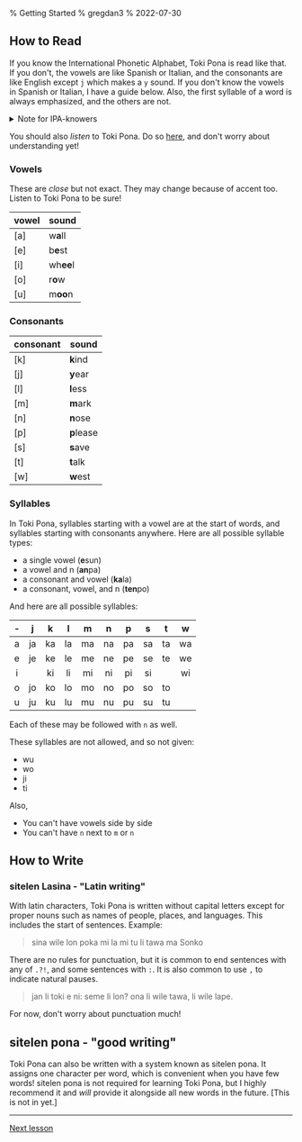 % Getting Started
% gregdan3
% 2022-07-30

## How to Read

If you know the International Phonetic Alphabet, Toki Pona is read like that.
If you don't, the vowels are like Spanish or Italian, and the consonants are
like English except `j` which makes a `y` sound. If you don't know the vowels
in Spanish or Italian, I have a guide below. Also, the first syllable of a word
is always emphasized, and the others are not.

<details><summary>Note for IPA-knowers</summary>

What I described above is good enough- but there's more detail if you're interested!

The sounds of Toki Pona can be subtly different in a variety of ways. For example, the nasal `n` that can end syllables is intended to be in the same part of the mouth as the consonant that follows it- `[tenpo]` becomes `[tempo]`, and `[ilo Linku]` becomes `[ilo Liŋku]` (`ilo Lingku`). Additionally, Toki Pona: The Language of Good notes that some of the vowels are not _exactly_ as in the International Phonetic Alphabet, such as `[a]` actually being realized as `[ä]`- but this book documents jan Sonja's own use of Toki Pona, so don't worry about it too much! So long as you speak clearly and consistently enough to be understood, you'll be fine.

</details>

You should also _listen_ to Toki Pona. Do so
[here](https://www.youtube.com/watch?v=9VjPV9BpU2I), and don't worry about
understanding yet!

### Vowels

These are _close_ but not exact. They may change because of accent too. Listen
to Toki Pona to be sure!

| vowel | sound     |
| ----- | --------- |
| [a]   | w**a**ll  |
| [e]   | b**e**st  |
| [i]   | wh**ee**l |
| [o]   | r**o**w   |
| [u]   | m**oo**n  |

### Consonants

| consonant | sound      |
| --------- | ---------- |
| [k]       | **k**ind   |
| [j]       | **y**ear   |
| [l]       | **l**ess   |
| [m]       | **m**ark   |
| [n]       | **n**ose   |
| [p]       | **p**lease |
| [s]       | **s**ave   |
| [t]       | **t**alk   |
| [w]       | **w**est   |

### Syllables

In Toki Pona, syllables starting with a vowel are at the start of words, and
syllables starting with consonants anywhere. Here are all possible syllable
types:

- a single vowel (**e**sun)
- a vowel and n (**an**pa)
- a consonant and vowel (**ka**la)
- a consonant, vowel, and n (**ten**po)

And here are all possible syllables:

|  -  |  j  |  k  |  l  |  m  |  n  |  p  |  s  |  t  |  w  |
| :-: | :-: | :-: | :-: | :-: | :-: | :-: | :-: | :-: | :-: |
|  a  | ja  | ka  | la  | ma  | na  | pa  | sa  | ta  | wa  |
|  e  | je  | ke  | le  | me  | ne  | pe  | se  | te  | we  |
|  i  |     | ki  | li  | mi  | ni  | pi  | si  |     | wi  |
|  o  | jo  | ko  | lo  | mo  | no  | po  | so  | to  |     |
|  u  | ju  | ku  | lu  | mu  | nu  | pu  | su  | tu  |     |

<!-- | an  | jan | kan | lan | man | nan | pan | san | tan | wan | -->
<!-- | en  | jen | ken | len | men | nen | pen | sen | ten | wen | -->
<!-- | in  |     | kin | lin | min | nin | pin | sin |     | win | -->
<!-- | on  | jon | kon | lon | mon | non | pon | son | ton |     | -->
<!-- | un  | jun | kun | lun | mun | nun | pun | sun | tun |     | -->

<!-- For reference, the banned syllables have some common rules for transformation: -->

<!-- | before | after | -->
<!-- | ------ | ----- | -->
<!-- | wu     | u     | -->
<!-- | wo     | o     | -->
<!-- | ji     | i     | -->
<!-- | ti     | si    | -->

<!-- But these are not the _only_ ways to realize these syllables; you can change -->
<!-- the vowel or consonant in any way to produce a more fitting sound. -->

Each of these may be followed with `n` as well.

These syllables are not allowed, and so not given:

- wu
- wo
- ji
- ti

Also,

- You can't have vowels side by side
- You can't have `n` next to `m` or `n`

## How to Write

### sitelen Lasina - "Latin writing"

With latin characters, Toki Pona is written without capital letters except for
proper nouns such as names of people, places, and languages. This includes the
start of sentences. Example:

> sina wile lon poka mi la mi tu li tawa ma Sonko

There are no rules for punctuation, but it is common to end sentences with any
of `.?!`, and some sentences with `:`. It is also common to use `,` to indicate
natural pauses.

> jan li toki e ni: seme li lon? ona li wile tawa, li wile lape.

For now, don't worry about punctuation much!

## sitelen pona - "good writing"

Toki Pona can also be written with a system known as sitelen pona. It assigns
one character per word, which is convenient when you have few words! sitelen
pona is not required for learning Toki Pona, but I highly recommend it and
_will_ provide it alongside all new words in the future. [This is not in yet.]

---

[Next lesson](./mi-sina.html)
